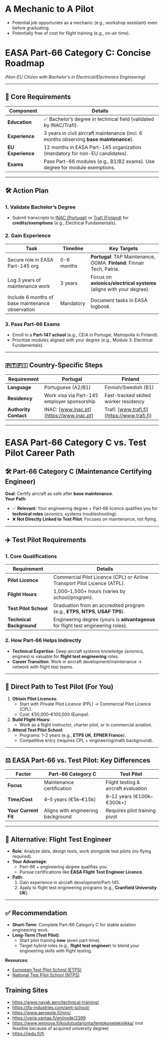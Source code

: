 # A Mechanic to A Pilot
 - Potential job opportunies as a mechanic (e.g., workshop assistant) even before graduating.
 - Potentially free of cost for flight training (e.g., on-air time).

# EASA Part-66 Category C: Concise Roadmap  
*(Non-EU Citizen with Bachelor's in Electrical/Electronics Engineering)*  

---

## 🎯 **Core Requirements**  
| **Component**          | **Details**                                                                 |  
|-------------------------|-----------------------------------------------------------------------------|  
| **Education**           | ✅ Bachelor’s degree in technical field (validated by INAC/Trafi).          |  
| **Experience**          | 3 years in civil aircraft maintenance (incl. 6 months observing **base maintenance**). |  
| **EU Experience**       | 12 months in EASA Part-145 organization (mandatory for non-EU candidates).  |  
| **Exams**               | Pass Part-66 modules (e.g., B1/B2 exams). Use degree for module exemptions. |  

---

## 🛠️ **Action Plan**  

### 1. **Validate Bachelor’s Degree**  
   - Submit transcripts to [INAC (Portugal)](https://www.inac.pt) or [Trafi (Finland)](https://www.trafi.fi) for **credits/exemptions** (e.g., Electrical Fundamentals).  

### 2. **Gain Experience**  
   | **Task**                | **Timeline** | **Key Targets**                          |  
   |-------------------------|--------------|------------------------------------------|  
   | Secure role in EASA Part-145 org | 0-6 months | **Portugal**: TAP Maintenance, OGMA. **Finland**: Finnair Tech, Patria. |  
   | Log 3 years of maintenance work | 3 years    | Focus on **avionics/electrical systems** (aligns with your degree). |  
   | Include 6 months of base maintenance observation | Mandatory | Document tasks in EASA logbook. |  

### 3. **Pass Part-66 Exams**  
   - Enroll in a **Part-147 school** (e.g., CEiA in Portugal, Metropolia in Finland).  
   - Prioritize modules aligned with your degree (e.g., Module 3: Electrical Fundamentals).  

---

## 🇵🇹🇫🇮 **Country-Specific Steps**  
| **Requirement**         | **Portugal**                                | **Finland**                               |  
|-------------------------|---------------------------------------------|-------------------------------------------|  
| **Language**            | Portuguese (A2/B1)                          | Finnish/Swedish (B1)                      |  
| **Residency**           | Work visa via Part-145 employer sponsorship | Fast-tracked skilled worker residency     |  
| **Authority Contact**   | INAC: [www.inac.pt](https://www.inac.pt)    | Trafi: [www.trafi.fi](https://www.trafi.fi)|  

---

# EASA Part-66 Category C vs. Test Pilot Career Path  

## 🛠️ **Part-66 Category C (Maintenance Certifying Engineer)**  
**Goal**: Certify aircraft as safe after **base maintenance**.  
**Your Path**:  
- ✅ **Relevant**: Your engineering degree + Part-66 licence qualifies you for **technical roles** (avionics, systems troubleshooting).  
- ❌ **Not Directly Linked to Test Pilot**: Focuses on maintenance, not flying.  

---

## ✈️ **Test Pilot Requirements**  
### **1. Core Qualifications**  
| Requirement               | Details                                                                 |  
|---------------------------|-------------------------------------------------------------------------|  
| **Pilot Licence**         | Commercial Pilot Licence (CPL) or Airline Transport Pilot Licence (ATPL). |  
| **Flight Hours**          | 1,000–1,500+ hours (varies by school/program).                         |  
| **Test Pilot School**     | Graduation from an accredited program (e.g., **ETPS**, **NTPS**, **USAF TPS**). |  
| **Technical Background**  | Engineering degree (yours is **advantageous** for flight test engineering roles). |  

### **2. How Part-66 Helps Indirectly**  
- **Technical Expertise**: Deep aircraft systems knowledge (avionics, engines) is valuable for **flight test engineering** roles.  
- **Career Transition**: Work in aircraft development/maintenance → network with flight test teams.  

---

## 🚀 **Direct Path to Test Pilot (For You)**  
1. **Obtain Pilot Licences**:  
   - Start with Private Pilot Licence (PPL) → Commercial Pilot Licence (CPL).  
   - Cost: €50,000–€100,000 (Europe).  
2. **Build Flight Hours**:  
   - Work as a flight instructor, charter pilot, or in commercial aviation.  
3. **Attend Test Pilot School**:  
   - Programs: 1–2 years (e.g., **ETPS UK**, **EPNER France**).  
   - Competitive entry (requires CPL + engineering/math background).  

---

## ⚖️ **EASA Part-66 vs. Test Pilot: Key Differences**  
| Factor                | Part-66 Category C                     | Test Pilot                          |  
|-----------------------|----------------------------------------|-------------------------------------|  
| **Focus**             | Maintenance certification              | Flight testing & aircraft evaluation |  
| **Time/Cost**         | 4–5 years (€5k–€15k)                   | 8–12 years (€100k–€300k+)           |  
| **Your Current Fit**  | Aligns with engineering background     | Requires pilot training pivot       |  

---

## 🔄 **Alternative: Flight Test Engineer**  
- **Role**: Analyze data, design tests, work alongside test pilots (no flying required).  
- **Your Advantage**:  
  - Part-66 + engineering degree qualifies you.  
  - Pursue certifications like **EASA Flight Test Engineer Licence**.  
- **Path**:  
  1. Gain experience in aircraft development/Part-145.  
  2. Apply to flight test engineering programs (e.g., **Cranfield University UK**).  

---

## ✅ **Recommendation**  
- **Short-Term**: Complete Part-66 Category C for stable aviation engineering work.  
- **Long-Term (Test Pilot)**:  
  - Start pilot training **now** (even part-time).  
  - Target hybrid roles (e.g., **flight test engineer**) to blend your engineering skills with flight testing.  

**Resources**:  
- [European Test Pilot School (ETPS)](https://www.etps.com/)  
- [National Test Pilot School (NTPS)](https://www.ntps.edu/)  



## Training Sites
- https://www.nayak.aero/technical-training/
- https://ifa-industries.com/amt-school/
- https://www.aeropole.fi/mro/
- https://varia.vantaa.fi/en/node/2399
- https://www.winnova.fi/koulutustarjonta/lentokonetekniikka/ (not feasible because of acquired university degree)
- https://redu.fi/fi
